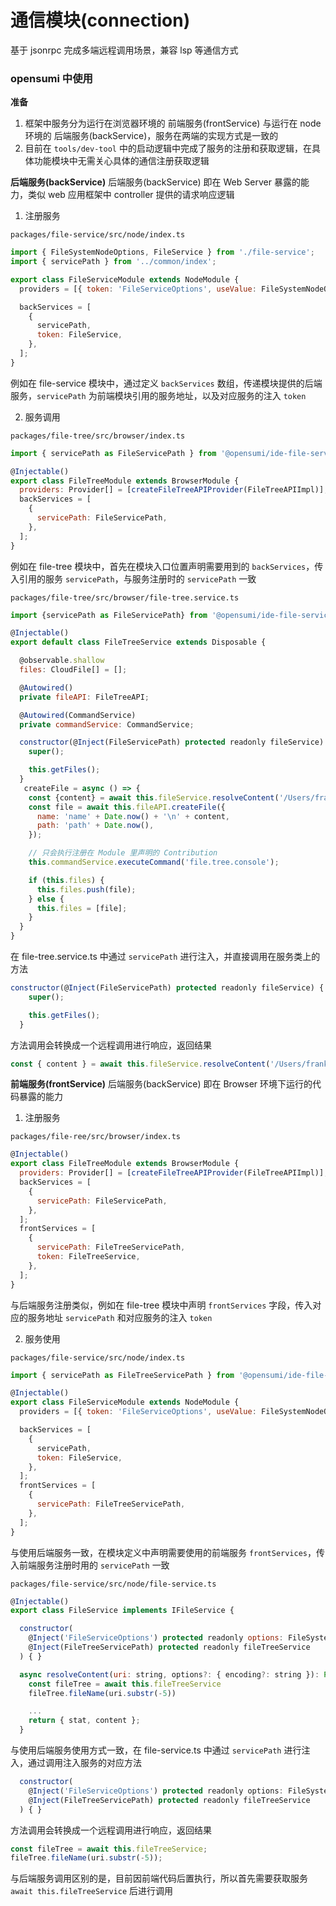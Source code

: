# 通信模块(connection)

基于 jsonrpc 完成多端远程调用场景，兼容 lsp 等通信方式

### opensumi 中使用

**准备**

1. 框架中服务分为运行在浏览器环境的 前端服务(frontService) 与运行在 node 环境的 后端服务(backService)，服务在两端的实现方式是一致的
2. 目前在 `tools/dev-tool` 中的启动逻辑中完成了服务的注册和获取逻辑，在具体功能模块中无需关心具体的通信注册获取逻辑

**后端服务(backService)** 后端服务(backService) 即在 Web Server 暴露的能力，类似 web 应用框架中 controller 提供的请求响应逻辑

1. 注册服务

`packages/file-service/src/node/index.ts`

```javascript
import { FileSystemNodeOptions, FileService } from './file-service';
import { servicePath } from '../common/index';

export class FileServiceModule extends NodeModule {
  providers = [{ token: 'FileServiceOptions', useValue: FileSystemNodeOptions.DEFAULT }];

  backServices = [
    {
      servicePath,
      token: FileService,
    },
  ];
}
```

例如在 file-service 模块中，通过定义 `backServices` 数组，传递模块提供的后端服务，`servicePath` 为前端模块引用的服务地址，以及对应服务的注入 `token`

2. 服务调用

`packages/file-tree/src/browser/index.ts`

```javascript
import { servicePath as FileServicePath } from '@opensumi/ide-file-service';

@Injectable()
export class FileTreeModule extends BrowserModule {
  providers: Provider[] = [createFileTreeAPIProvider(FileTreeAPIImpl)];
  backServices = [
    {
      servicePath: FileServicePath,
    },
  ];
}
```

例如在 file-tree 模块中，首先在模块入口位置声明需要用到的 `backServices`，传入引用的服务 `servicePath`，与服务注册时的 `servicePath` 一致

`packages/file-tree/src/browser/file-tree.service.ts`

```javascript
import {servicePath as FileServicePath} from '@opensumi/ide-file-service';

@Injectable()
export default class FileTreeService extends Disposable {

  @observable.shallow
  files: CloudFile[] = [];

  @Autowired()
  private fileAPI: FileTreeAPI;

  @Autowired(CommandService)
  private commandService: CommandService;

  constructor(@Inject(FileServicePath) protected readonly fileService) {
    super();

    this.getFiles();
  }
   createFile = async () => {
    const {content} = await this.fileService.resolveContent('/Users/franklife/work/ide/ac/ide-framework/tsconfig.json');
    const file = await this.fileAPI.createFile({
      name: 'name' + Date.now() + '\n' + content,
      path: 'path' + Date.now(),
    });

    // 只会执行注册在 Module 里声明的 Contribution
    this.commandService.executeCommand('file.tree.console');

    if (this.files) {
      this.files.push(file);
    } else {
      this.files = [file];
    }
  }
}
```

在 file-tree.service.ts 中通过 `servicePath` 进行注入，并直接调用在服务类上的方法

```javascript
constructor(@Inject(FileServicePath) protected readonly fileService) {
    super();

    this.getFiles();
  }
```

方法调用会转换成一个远程调用进行响应，返回结果

```javascript
const { content } = await this.fileService.resolveContent('/Users/franklife/work/ide/ac/ide-framework/tsconfig.json');
```

**前端服务(frontService)** 后端服务(backService) 即在 Browser 环境下运行的代码暴露的能力

1. 注册服务

`packages/file-ree/src/browser/index.ts`

```javascript
@Injectable()
export class FileTreeModule extends BrowserModule {
  providers: Provider[] = [createFileTreeAPIProvider(FileTreeAPIImpl)];
  backServices = [
    {
      servicePath: FileServicePath,
    },
  ];
  frontServices = [
    {
      servicePath: FileTreeServicePath,
      token: FileTreeService,
    },
  ];
}
```

与后端服务注册类似，例如在 file-tree 模块中声明 `frontServices` 字段，传入对应的服务地址 `servicePath` 和对应服务的注入 `token`

2. 服务使用

`packages/file-service/src/node/index.ts`

```javascript
import { servicePath as FileTreeServicePath } from '@opensumi/ide-file-tree';

@Injectable()
export class FileServiceModule extends NodeModule {
  providers = [{ token: 'FileServiceOptions', useValue: FileSystemNodeOptions.DEFAULT }];

  backServices = [
    {
      servicePath,
      token: FileService,
    },
  ];
  frontServices = [
    {
      servicePath: FileTreeServicePath,
    },
  ];
}
```

与使用后端服务一致，在模块定义中声明需要使用的前端服务 `frontServices`，传入前端服务注册时用的 `servicePath` 一致

`packages/file-service/src/node/file-service.ts`

```javascript
@Injectable()
export class FileService implements IFileService {

  constructor(
    @Inject('FileServiceOptions') protected readonly options: FileSystemNodeOptions,
    @Inject(FileTreeServicePath) protected readonly fileTreeService
  ) { }

  async resolveContent(uri: string, options?: { encoding?: string }): Promise<{ stat: FileStat, content: string }> {
    const fileTree = await this.fileTreeService
    fileTree.fileName(uri.substr(-5))

    ...
    return { stat, content };
  }
```

与使用后端服务使用方式一致，在 file-service.ts 中通过 `servicePath` 进行注入，通过调用注入服务的对应方法

```javascript
  constructor(
    @Inject('FileServiceOptions') protected readonly options: FileSystemNodeOptions,
    @Inject(FileTreeServicePath) protected readonly fileTreeService
  ) { }
```

方法调用会转换成一个远程调用进行响应，返回结果

```javascript
const fileTree = await this.fileTreeService;
fileTree.fileName(uri.substr(-5));
```

与后端服务调用区别的是，目前因前端代码后置执行，所以首先需要获取服务 `await this.fileTreeService` 后进行调用
